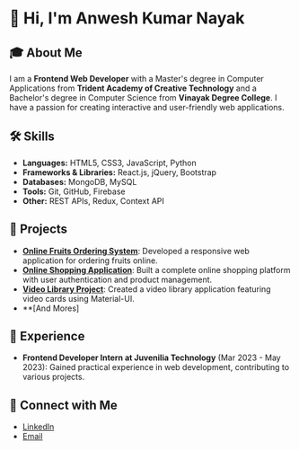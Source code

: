 # 👋 Hi, I'm Anwesh Kumar Nayak

## 🎓 About Me
I am a **Frontend Web Developer** with a Master's degree in Computer Applications from **Trident Academy of Creative Technology** and a Bachelor's degree in Computer Science from **Vinayak Degree College**. I have a passion for creating interactive and user-friendly web applications.

## 🛠️ Skills
- **Languages:** HTML5, CSS3, JavaScript, Python
- **Frameworks & Libraries:** React.js, jQuery, Bootstrap
- **Databases:** MongoDB, MySQL
- **Tools:** Git, GitHub, Firebase
- **Other:** REST APIs, Redux, Context API

## 🌟 Projects
- **[Online Fruits Ordering System](#)**: Developed a responsive web application for ordering fruits online.
- **[Online Shopping Application](#)**: Built a complete online shopping platform with user authentication and product management.
- **[Video Library Project](#)**: Created a video library application featuring video cards using Material-UI.
- **[And Mores]

## 💼 Experience
- **Frontend Developer Intern at Juvenilia Technology** (Mar 2023 - May 2023): Gained practical experience in web development, contributing to various projects.


## 🔗 Connect with Me
- [LinkedIn](https://www.linkedin.com/in/anwesh-nayak)
- [Email](mailto:anweshnayak111@gmail.com)


